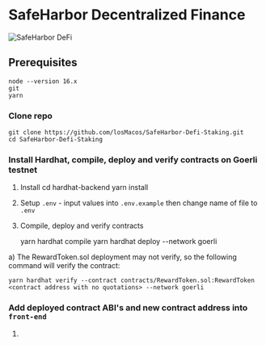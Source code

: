 # SafeHarbor Decentralized Finance

![SafeHarbor DeFi](https://gateway.pinata.cloud/ipfs/QmaX61W1rbRquMzGjWs4CKFXtRjYhHEsNdtXGV45QZQ7nV)

## Prerequisites

    node --version 16.x
    git 
    yarn

### Clone repo

    git clone https://github.com/losMacos/SafeHarbor-Defi-Staking.git
    cd SafeHarbor-Defi-Staking

### Install Hardhat, compile, deploy and verify contracts on Goerli testnet
1) Install
    cd hardhat-backend
    yarn install

2) Setup `.env` - input values into `.env.example` then change name of file to `.env`

3) Compile, deploy and verify contracts

    yarn hardhat compile
    yarn hardhat deploy --network goerli

a) The RewardToken.sol deployment may not verify, so the following command will verify the contract:

    yarn hardhat verify --contract contracts/RewardToken.sol:RewardToken <contract address with no quotations> --network goerli

### Add deployed contract ABI's and new contract address into `front-end`

1) 





